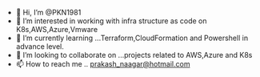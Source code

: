 - 👋 Hi, I’m @PKN1981
- 👀 I’m interested in working with infra structure as code on K8s,AWS,Azure,Vmware
- 🌱 I’m currently learning ...Terraform,CloudFormation and Powershell in advance level.
- 💞️ I’m looking to collaborate on ...projects related to AWS,Azure and K8s
- 📫 How to reach me .. prakash_naagar@hotmail.com

<!---
PKN1981/PKN1981 is a ✨ special ✨ repository because its `README.md` (this file) appears on your GitHub profile.
You can click the Preview link to take a look at your changes.
--->
